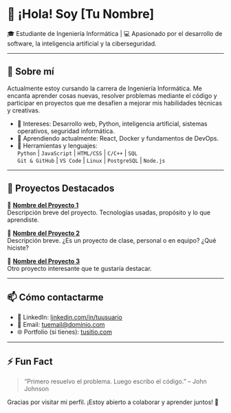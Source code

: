 # 👋 ¡Hola! Soy [Tu Nombre]

🎓 Estudiante de Ingeniería Informática | 💻 Apasionado por el desarrollo de software, la inteligencia artificial y la ciberseguridad.

---

## 🚀 Sobre mí

Actualmente estoy cursando la carrera de Ingeniería Informática. Me encanta aprender cosas nuevas, resolver problemas mediante el código y participar en proyectos que me desafíen a mejorar mis habilidades técnicas y creativas.

- 🎯 Intereses: Desarrollo web, Python, inteligencia artificial, sistemas operativos, seguridad informática.
- 🌱 Aprendiendo actualmente: React, Docker y fundamentos de DevOps.
- 🔧 Herramientas y lenguajes:  
  `Python` | `JavaScript` | `HTML/CSS` | `C/C++` | `SQL`  
  `Git & GitHub` | `VS Code` | `Linux` | `PostgreSQL` | `Node.js`

---

## 📂 Proyectos Destacados

🔹 **[Nombre del Proyecto 1](https://github.com/tuusuario/proyecto1)**  
Descripción breve del proyecto. Tecnologías usadas, propósito y lo que aprendiste.

🔹 **[Nombre del Proyecto 2](https://github.com/tuusuario/proyecto2)**  
Descripción breve. ¿Es un proyecto de clase, personal o en equipo? ¿Qué hiciste?

🔹 **[Nombre del Proyecto 3](https://github.com/tuusuario/proyecto3)**  
Otro proyecto interesante que te gustaría destacar.

---

## 📫 Cómo contactarme

- 💼 LinkedIn: [linkedin.com/in/tuusuario](https://linkedin.com/in/tuusuario)
- 📧 Email: tuemail@dominio.com
- 🌐 Portfolio (si tienes): [tusitio.com](https://tusitio.com)

---

## ⚡ Fun Fact

> “Primero resuelvo el problema. Luego escribo el código.” – John Johnson

Gracias por visitar mi perfil. ¡Estoy abierto a colaborar y aprender juntos! 🚀


<!--
**MiguelAngelUCAM/MiguelAngelUCAM** is a ✨ _special_ ✨ repository because its `README.md` (this file) appears on your GitHub profile.

-->

